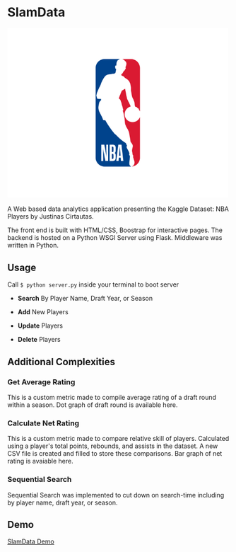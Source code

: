 # SlamData

<img src="/imgs/NBA_Logo.png" alt="drawing" width="500" class="center"/>

A Web based data analytics application presenting the Kaggle Dataset: NBA Players by Justinas Cirtautas. 

The front end is built with HTML/CSS, Boostrap for interactive pages. The backend is hosted on a Python WSGI Server using Flask. Middleware was written in Python. 

## Usage

Call ``$ python server.py`` inside your terminal to boot server

- **Search** By Player Name, Draft Year, or Season

- **Add** New Players

- **Update** Players

- **Delete** Players

## Additional Complexities

### Get Average Rating

This is a custom metric made to compile average rating of a draft round within a season. Dot graph of draft round is available here.

### Calculate Net Rating

This is a custom metric made to compare relative skill of players. Calculated using a player's total points, rebounds, and assists in the dataset. A new CSV file is created and filled to store these comparisons. Bar graph of net rating is avaiable here.

### Sequential Search

Sequential Search was implemented to cut down on search-time including by player name, draft year, or season.

## Demo

[SlamData Demo](https://youtu.be/40ZgcllCeBA?si=hCknt76cwsL7Jlt-)
